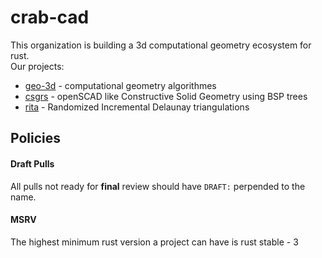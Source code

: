 # crab-cad
This organization is building a 3d computational geometry ecosystem for rust.\
Our projects:
<!-- todo make these links -->
- [geo-3d](https://github.com/TimTheBig/geo-3d) - computational geometry algorithmes
- [csgrs](https://github.com/timschmidt/csgrs) - openSCAD like Constructive Solid Geometry using BSP trees
- [rita](https://github.com/glennDittmann/rita) - Randomized Incremental Delaunay triangulations

## Policies
#### Draft Pulls
All pulls not ready for **final** review should have `DRAFT:` perpended to the name.

#### MSRV
The highest minimum rust version a project can have is rust stable - 3
